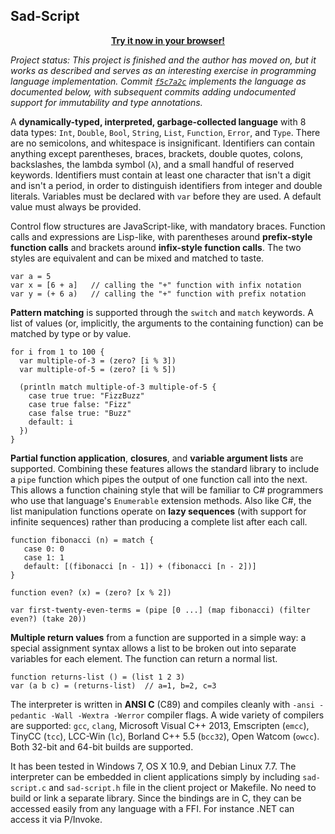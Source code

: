 Sad-Script
----------

<p align="center">
<a href="https://electroly.github.io/sad-script/#b2e540457b72a2265d3b073b599cf6f5"><b>Try it now in your browser!</b></a>
</p>

*Project status: This project is finished and the author has moved on, but it works as described and serves as an interesting exercise in programming language implementation. Commit [`f5c7a2c`](https://github.com/electroly/sad-script/commit/f5c7a2c4717713374432a924ddc57782b4893d16) implements the language as documented below, with subsequent commits adding undocumented support for immutability and type annotations.*

A **dynamically-typed, interpreted, garbage-collected language** with 8 data types: `Int`, `Double`, `Bool`, `String`, `List`, `Function`, `Error`, and `Type`.  There are no semicolons, and whitespace is insignificant.  Identifiers can contain anything except parentheses, braces, brackets, double quotes, colons, backslashes, the lambda symbol (`λ`), and a small handful of reserved keywords.  Identifiers must contain at least one character that isn't a digit and isn't a period, in order to distinguish identifiers from integer and double literals.  Variables must be declared with `var` before they are used.  A default value must always be provided.

Control flow structures are JavaScript-like, with mandatory braces.  Function calls and expressions are Lisp-like, with parentheses around **prefix-style function calls** and brackets around **infix-style function calls**.  The two styles are equivalent and can be mixed and matched to taste.

```
var a = 5
var x = [6 + a]   // calling the "+" function with infix notation
var y = (+ 6 a)   // calling the "+" function with prefix notation
```

**Pattern matching** is supported through the `switch` and `match` keywords.  A list of values (or, implicitly, the arguments to the containing function) can be matched by type or by value.

```
for i from 1 to 100 {
  var multiple-of-3 = (zero? [i % 3])
  var multiple-of-5 = (zero? [i % 5])
  
  (println match multiple-of-3 multiple-of-5 {
    case true true: "FizzBuzz"
    case true false: "Fizz"
    case false true: "Buzz"
    default: i
  })
}
```

**Partial function application**, **closures**, and **variable argument lists** are supported.  Combining these features allows the standard library to include a `pipe` function which pipes the output of one function call into the next.  This allows a function chaining style that will be familiar to C# programmers who use that language's `Enumerable` extension methods.  Also like C#, the list manipulation functions operate on **lazy sequences** (with support for infinite sequences) rather than producing a complete list after each call.

```
function fibonacci (n) = match {
   case 0: 0
   case 1: 1
   default: [(fibonacci [n - 1]) + (fibonacci [n - 2])]
}

function even? (x) = (zero? [x % 2])

var first-twenty-even-terms = (pipe [0 ...] (map fibonacci) (filter even?) (take 20))
```

**Multiple return values** from a function are supported in a simple way: a special assignment syntax allows a list to be broken out into separate variables for each element.  The function can return a normal list.

```
function returns-list () = (list 1 2 3)
var (a b c) = (returns-list)  // a=1, b=2, c=3
```

The interpreter is written in **ANSI C** (C89) and compiles cleanly with `-ansi -pedantic -Wall -Wextra -Werror` compiler flags.  A wide variety of compilers are supported: `gcc`, `clang`, Microsoft Visual C++ 2013, Emscripten (`emcc`), TinyCC (`tcc`), LCC-Win (`lc`), Borland C++ 5.5 (`bcc32`), Open Watcom (`owcc`).  Both 32-bit and 64-bit builds are supported.

It has been tested in Windows 7, OS X 10.9, and Debian Linux 7.7.  The interpreter can be embedded in client applications simply by including `sad-script.c` and `sad-script.h` file in the client project or Makefile.  No need to build or link a separate library.  Since the bindings are in C, they can be accessed easily from any language with a FFI.  For instance .NET can access it via P/Invoke.

